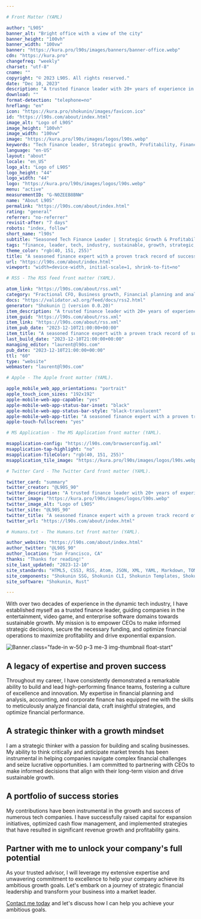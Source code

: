 ```yaml
---

# Front Matter (YAML)

author: "L90S"
banner_alt: "Bright office with a view of the city"
banner_height: "100vh"
banner_width: "100vw"
banner: "https://kura.pro/l90s/images/banners/banner-office.webp"
cdn: "https://kura.pro"
changefreq: "weekly"
charset: "utf-8"
cname: ""
copyright: "© 2023 L90S. All rights reserved."
date: "Dec 10, 2023"
description: "A trusted finance leader with 20+ years of experience in the tech industry, guiding companies to sustainable growth, funding, and optimized financial operations."
download: ""
format-detection: "telephone=no"
hreflang: "en"
icon: "https://kura.pro/shokunin/images/favicon.ico"
id: "https://l90s.com/about/index.html"
image_alt: "Logo of L90S"
image_height: "100vh"
image_width: "100vw"
image: "https://kura.pro/l90s/images/logos/l90s.webp"
keywords: "Tech finance leader, Strategic growth, Profitability, Financial planning analysis, Accounting, Corporate finance, High-performing finance teams, Innovation, Market trends, Growth mindset"
language: "en-US"
layout: "about"
locale: "en_US"
logo_alt: "Logo of L90S"
logo_height: "44"
logo_width: "44"
logo: "https://kura.pro/l90s/images/logos/l90s.webp"
menu: "active"
measurementID: "G-N0ZEEB8BNW"
name: "About L90S"
permalink: "https://l90s.com/about/index.html"
rating: "general"
referrer: "no-referrer"
revisit-after: "7 days"
robots: "index, follow"
short_name: "l90s"
subtitle: "Seasoned Tech Finance Leader | Strategic Growth & Profitability"
tags: "finance, leader, tech, industry, sustainable, growth, strategic, decisions, funding, optimized"
theme_color: "rgb(40, 151, 255)"
title: "A seasoned finance expert with a proven track record of success"
url: "https://l90s.com/about/index.html"
viewport: "width=device-width, initial-scale=1, shrink-to-fit=no"

# RSS - The RSS feed front matter (YAML).

atom_link: "https://l90s.com/about/rss.xml"
category: "Fractional CFO, Business growth, Financial planning and analysis, Financial reporting, Operational efficiency"
docs: "https://validator.w3.org/feed/docs/rss2.html"
generator: "Shokunin 🦀 (version 0.0.20)"
item_description: "A trusted finance leader with 20+ years of experience in the tech industry, guiding companies to sustainable growth, funding, and optimized financial operations."
item_guid: "https://l90s.com/about/rss.xml"
item_link: "https://l90s.com/about/rss.xml"
item_pub_date: "2023-12-10T21:00:00+00:00"
item_title: "A seasoned finance expert with a proven track record of success"
last_build_date: "2023-12-10T21:00:00+00:00"
managing_editor: "laurent@l90s.com"
pub_date: "2023-12-10T21:00:00+00:00"
ttl: "60"
type: "website"
webmaster: "laurent@l90s.com"

# Apple - The Apple front matter (YAML).

apple_mobile_web_app_orientations: "portrait"
apple_touch_icon_sizes: "192x192"
apple-mobile-web-app-capable: "yes"
apple-mobile-web-app-status-bar-inset: "black"
apple-mobile-web-app-status-bar-style: "black-translucent"
apple-mobile-web-app-title: "A seasoned finance expert with a proven track record of success"
apple-touch-fullscreen: "yes"

# MS Application - The MS Application front matter (YAML).

msapplication-config: "https://l90s.com/browserconfig.xml"
msapplication-tap-highlight: "no"
msapplication-TileColor: "rgb(40, 151, 255)"
msapplication_tile_image: "https://kura.pro/l90s/images/logos/l90s.webp"

# Twitter Card - The Twitter Card front matter (YAML).

twitter_card: "summary"
twitter_creator: "@L90S_90"
twitter_description: "A trusted finance leader with 20+ years of experience in the tech industry, guiding companies to sustainable growth, funding, and optimized financial operations."
twitter_image: "https://kura.pro/l90s/images/logos/l90s.webp"
twitter_image_alt: "Logo of L90S"
twitter_site: "@L90S_90"
twitter_title: "A seasoned finance expert with a proven track record of success"
twitter_url: "https://l90s.com/about/index.html"

# Humans.txt - The Humans.txt front matter (YAML).

author_website: "https://l90s.com/about/index.html"
author_twitter: "@L90S_90"
author_location: "San Francisco, CA"
thanks: "Thanks for reading!"
site_last_updated: "2023-12-10"
site_standards: "HTML5, CSS3, RSS, Atom, JSON, XML, YAML, Markdown, TOML"
site_components: "Shokunin SSG, Shokunin CLI, Shokunin Templates, Shokunin Themes, Kaishi SSG, Kaishi CLI, Kaishi Templates, Kaishi Themes"
site_software: "Shokunin, Rust"

---
```


With over two decades of experience in the dynamic tech industry, I have established myself as a trusted finance leader, guiding companies in the entertainment, video game, and enterprise software domains towards sustainable growth. My mission is to empower CEOs to make informed strategic decisions, secure the necessary funding, and optimize financial operations to maximize profitability and drive exponential expansion.

![Banner][01].class=\"fade-in w-50 p-3 me-3 img-thumbnail float-start\"

## A legacy of expertise and proven success

Throughout my career, I have consistently demonstrated a remarkable ability to build and lead high-performing finance teams, fostering a culture of excellence and innovation. My expertise in financial planning and analysis, accounting, and corporate finance has equipped me with the skills to meticulously analyze financial data, craft insightful strategies, and optimize financial performance.

## A strategic thinker with a growth mindset

I am a strategic thinker with a passion for building and scaling businesses. My ability to think critically and anticipate market trends has been instrumental in helping companies navigate complex financial challenges and seize lucrative opportunities. I am committed to partnering with CEOs to make informed decisions that align with their long-term vision and drive sustainable growth.

## A portfolio of success stories

My contributions have been instrumental in the growth and success of numerous tech companies. I have successfully raised capital for expansion initiatives, optimized cash flow management, and implemented strategies that have resulted in significant revenue growth and profitability gains.

## Partner with me to unlock your company's full potential

As your trusted advisor, I will leverage my extensive expertise and unwavering commitment to excellence to help your company achieve its ambitious growth goals. Let's embark on a journey of strategic financial leadership and transform your business into a market leader.

[Contact me today][00] and let's discuss how I can help you achieve your ambitious goals.

[00]: /contact/index.html "Contact me today"
[01]: https://kura.pro/l90s/images/banners/banner-chart-l90s.webp "A proven track record of success"
